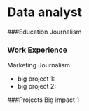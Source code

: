 # Data analyst

###Education
Journalism

### Work Experience
Marketing
Journalism
- big project 1:
- big project 2:
  
###Projects
Big impact 1
